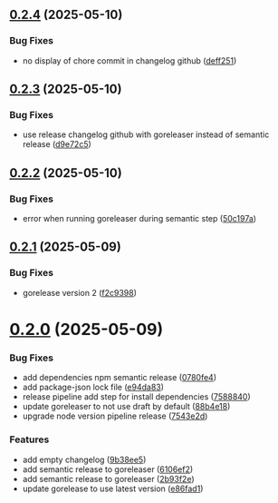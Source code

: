## [0.2.4](https://github.com/DrakkarStorm/deadlinkr/compare/v0.2.3...v0.2.4) (2025-05-10)


### Bug Fixes

* no display of chore commit in changelog github ([deff251](https://github.com/DrakkarStorm/deadlinkr/commit/deff2512f1b005b635f6f1ca3192d8576553fe98))

## [0.2.3](https://github.com/DrakkarStorm/deadlinkr/compare/v0.2.2...v0.2.3) (2025-05-10)


### Bug Fixes

* use release changelog github with goreleaser instead of semantic release ([d9e72c5](https://github.com/DrakkarStorm/deadlinkr/commit/d9e72c50d540df0f73ecf02ea3e7dfa337bc1e74))

## [0.2.2](https://github.com/DrakkarStorm/deadlinkr/compare/v0.2.1...v0.2.2) (2025-05-10)


### Bug Fixes

* error when running goreleaser during semantic step ([50c197a](https://github.com/DrakkarStorm/deadlinkr/commit/50c197abe2b7fa57bb06f3e9228c9c3335cfdad1))

## [0.2.1](https://github.com/DrakkarStorm/deadlinkr/compare/v0.2.0...v0.2.1) (2025-05-09)


### Bug Fixes

* gorelease version 2 ([f2c9398](https://github.com/DrakkarStorm/deadlinkr/commit/f2c93989f10ed1241e690becbea0d5e185a774c4))

# [0.2.0](https://github.com/DrakkarStorm/deadlinkr/compare/v0.1.1...v0.2.0) (2025-05-09)


### Bug Fixes

* add dependencies npm semantic release ([0780fe4](https://github.com/DrakkarStorm/deadlinkr/commit/0780fe4b000e1dcce88652f633a8082401c1744f))
* add package-json lock file ([e94da83](https://github.com/DrakkarStorm/deadlinkr/commit/e94da83462eadf45cf451590c48074384d377946))
* release pipeline add step for install dependencies ([7588840](https://github.com/DrakkarStorm/deadlinkr/commit/7588840605905e17d37f85935b64ca1a4e40194e))
* update goreleaser to not use draft by default ([88b4e18](https://github.com/DrakkarStorm/deadlinkr/commit/88b4e1873a65c41b130c50768125dbf7c4154b4e))
* upgrade node version pipeline release ([7543e2d](https://github.com/DrakkarStorm/deadlinkr/commit/7543e2dc6a7e15dc4a03a811c459ce90ed67ec0a))


### Features

* add empty changelog ([9b38ee5](https://github.com/DrakkarStorm/deadlinkr/commit/9b38ee56fffeebfb9c61e2731c7b9201edc37c80))
* add semantic release to goreleaser ([6106ef2](https://github.com/DrakkarStorm/deadlinkr/commit/6106ef2a793addcef02bb129142b432bb7908eba))
* add semantic release to goreleaser ([2b93f2e](https://github.com/DrakkarStorm/deadlinkr/commit/2b93f2ed1cf588c1e4265712c924c7c55512648c))
* update gorelease to use latest version ([e86fad1](https://github.com/DrakkarStorm/deadlinkr/commit/e86fad16603bad46eac7baf973107d7bb9daa29c))

